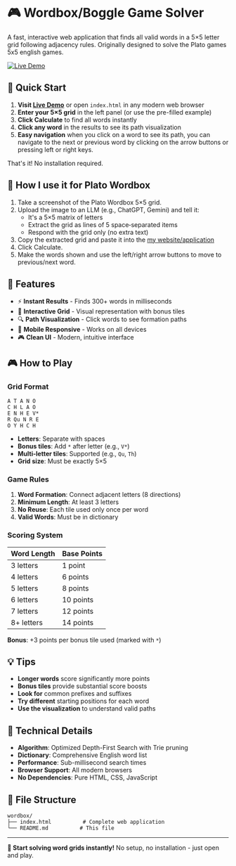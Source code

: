 # 🎮 Wordbox/Boggle Game Solver

A fast, interactive web application that finds all valid words in a 5×5 letter grid following adjacency rules.
Originally designed to solve the Plato games 5x5 english games.

[![Live Demo](https://img.shields.io/badge/Live%20Demo-Play%20Now-blue?style=for-the-badge)](https://umertariq1.github.io/WordBox-Solver-for-Plato/)

## 🚀 Quick Start

1. **Visit [Live Demo](https://umertariq1.github.io/WordBox-Solver-for-Plato/)** or open `index.html` in any modern web browser
2. **Enter your 5×5 grid** in the left panel (or use the pre-filled example)
3. **Click Calculate** to find all words instantly
4. **Click any word** in the results to see its path visualization
5. **Easy navigation** when you click on a word to see its path, you can navigate to the next or previous word by clicking on the arrow buttons or pressing left or right keys. 

That's it! No installation required.

## 🧠 How I use it for Plato Wordbox

1. Take a screenshot of the Plato Wordbox 5×5 grid.
2. Upload the image to an LLM (e.g., ChatGPT, Gemini) and tell it:
   - It's a 5×5 matrix of letters
   - Extract the grid as lines of 5 space‑separated items
   - Respond with the grid only (no extra text)
3. Copy the extracted grid and paste it into the [my website/application ](https://umertariq1.github.io/WordBox-Solver-for-Plato/)
4. Click Calculate.
5. Make the words shown and use the left/right arrow buttons to move to previous/next word.

## 🎯 Features

- ⚡ **Instant Results** - Finds 300+ words in milliseconds
- 🎨 **Interactive Grid** - Visual representation with bonus tiles
- 🔍 **Path Visualization** - Click words to see formation paths
- 📱 **Mobile Responsive** - Works on all devices
- 🎮 **Clean UI** - Modern, intuitive interface

## 🎮 How to Play

### Grid Format
```
A T A N O
C H L A O
E N H E V*
R Qu N R E
O Y H C H
```

- **Letters**: Separate with spaces
- **Bonus tiles**: Add `*` after letter (e.g., `V*`)
- **Multi-letter tiles**: Supported (e.g., `Qu`, `Th`)
- **Grid size**: Must be exactly 5×5

### Game Rules

1. **Word Formation**: Connect adjacent letters (8 directions)
2. **Minimum Length**: At least 3 letters
3. **No Reuse**: Each tile used only once per word
4. **Valid Words**: Must be in dictionary

### Scoring System

| Word Length | Base Points |
|-------------|-------------|
| 3 letters   | 1 point     |
| 4 letters   | 6 points    |
| 5 letters   | 8 points    |
| 6 letters   | 10 points   |
| 7 letters   | 12 points   |
| 8+ letters  | 14 points   |

**Bonus**: +3 points per bonus tile used (marked with `*`)

## 💡 Tips

- **Longer words** score significantly more points
- **Bonus tiles** provide substantial score boosts
- **Look for** common prefixes and suffixes
- **Try different** starting positions for each word
- **Use the visualization** to understand valid paths

## 🔧 Technical Details

- **Algorithm**: Optimized Depth-First Search with Trie pruning
- **Dictionary**: Comprehensive English word list
- **Performance**: Sub-millisecond search times
- **Browser Support**: All modern browsers
- **No Dependencies**: Pure HTML, CSS, JavaScript

## 📄 File Structure

```
wordbox/
├── index.html          # Complete web application
└── README.md          # This file
```

---

**🌟 Start solving word grids instantly!** No setup, no installation - just open and play.